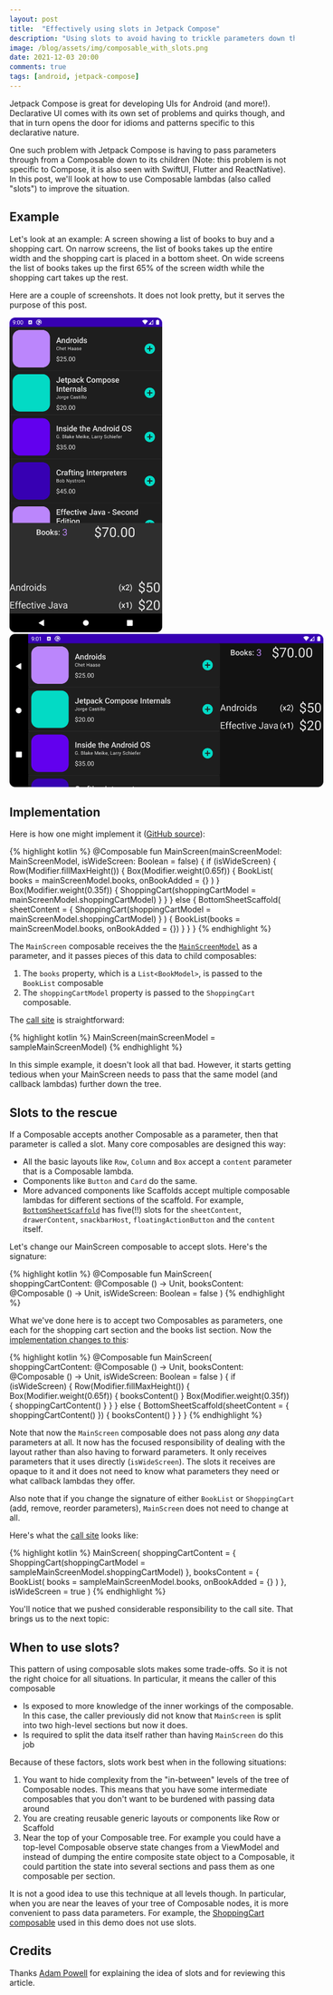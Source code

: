 ```yaml
---
layout: post
title:  "Effectively using slots in Jetpack Compose"
description: "Using slots to avoid having to trickle parameters down the tree of Composables"
image: /blog/assets/img/composable_with_slots.png
date: 2021-12-03 20:00
comments: true
tags: [android, jetpack-compose]
---
```


Jetpack Compose is great for developing UIs for Android (and more!). Declarative UI comes with its own set of problems and quirks though, and that in turn opens the door for idioms and patterns specific to this declarative nature.

One such problem with Jetpack Compose is having to pass parameters through from a Composable down to its children (Note: this problem is not specific to Compose, it is also seen with SwiftUI, Flutter and ReactNative). In this post, we'll look at how to use Composable lambdas (also called "slots") to improve the situation.

## Example

Let's look at an example: A screen showing a list of books to buy and a shopping cart. On narrow screens, the list of books takes up the entire width and the shopping cart is placed in a bottom sheet. On wide screens the list of books takes up the first 65% of the screen width while the shopping cart takes up the rest.

Here are a couple of screenshots. It does not look pretty, but it serves the purpose of this post.

<img src="/blog/assets/img/SlotsDemoNarrow.png" alt="Slots demo narrow" style="max-height: 555px; max-width: 270px;"/>

<img src="/blog/assets/img/SlotsDemoWide.png" alt="Slots demo wide" style="max-height: 270px; max-width: 555px;"/>

## Implementation

Here is how one might implement it ([GitHub source](https://github.com/curioustechizen/compose-slots-sample/blob/e4dc309521354d690aed63085b867615b7edc519/app/src/main/java/in/kiranrao/slotsdemo/ui/components/MainScreen.kt#L14-L34)):

{% highlight kotlin %}
@Composable
fun MainScreen(mainScreenModel: MainScreenModel, isWideScreen: Boolean = false) {
    if (isWideScreen) {
        Row(Modifier.fillMaxHeight()) {
            Box(Modifier.weight(0.65f)) {
                BookList(
                    books = mainScreenModel.books,
                    onBookAdded = {}
                )
            }
            Box(Modifier.weight(0.35f)) {
                ShoppingCart(shoppingCartModel = mainScreenModel.shoppingCartModel)
            }
        }
    } else {
        BottomSheetScaffold(
            sheetContent = { ShoppingCart(shoppingCartModel = mainScreenModel.shoppingCartModel) }
        ) {
            BookList(books = mainScreenModel.books, onBookAdded = {})
        }
    }
}
{% endhighlight %}

The `MainScreen` composable receives the the [`MainScreenModel`](https://github.com/curioustechizen/compose-slots-sample/blob/e4dc309521354d690aed63085b867615b7edc519/app/src/main/java/in/kiranrao/slotsdemo/data/MainScreenModel.kt) as a parameter, and it passes pieces of this data to child composables:

1. The `books` property, which is a `List<BookModel>`, is passed to the `BookList` composable
1. The `shoppingCartModel` property is passed to the `ShoppingCart` composable.

The [call site](https://github.com/curioustechizen/compose-slots-sample/blob/e4dc309521354d690aed63085b867615b7edc519/app/src/main/java/in/kiranrao/slotsdemo/MainActivity.kt#L24) is straightforward:

{% highlight kotlin %}
MainScreen(mainScreenModel = sampleMainScreenModel)
{% endhighlight %}

In this simple example, it doesn't look all that bad. However, it starts getting tedious when your MainScreen needs to pass that the same model (and callback lambdas) further down the tree.

## Slots to the rescue

If a Composable accepts another Composable as a parameter, then that parameter is called a slot. Many core composables are designed this way: 

- All the basic layouts like `Row`, `Column` and `Box` accept a `content` parameter that is a Composable lambda. 
- Components like `Button` and `Card` do the same. 
- More advanced components like Scaffolds accept multiple composable lambdas for different sections of the scaffold. For example, [`BottomSheetScaffold`](https://cs.android.com/androidx/platform/tools/dokka-devsite-plugin/+/master:testData/compose/source/androidx/compose/material/BottomSheetScaffold.kt;l=259;drc=6fed3de7a56143de954d55e508a7449deb9af582) has five(!!) slots for the `sheetContent`, `drawerContent`, `snackbarHost`, `floatingActionButton` and the `content` itself.

Let's change our MainScreen composable to accept slots. Here's the signature:

{% highlight kotlin %}
@Composable
fun MainScreen(
    shoppingCartContent: @Composable () -> Unit,
    booksContent: @Composable () -> Unit,
    isWideScreen: Boolean = false
)
{% endhighlight %}

What we've done here is to accept two Composables as parameters, one each for the shopping cart section and the books list section. Now the [implementation changes to this](https://github.com/curioustechizen/compose-slots-sample/blob/e4dc309521354d690aed63085b867615b7edc519/app/src/main/java/in/kiranrao/slotsdemo/ui/components/MainScreen.kt#L37-L57):

{% highlight kotlin %}
@Composable
fun MainScreen(
    shoppingCartContent: @Composable () -> Unit,
    booksContent: @Composable () -> Unit,
    isWideScreen: Boolean = false
) {
    if (isWideScreen) {
        Row(Modifier.fillMaxHeight()) {
            Box(Modifier.weight(0.65f)) {
                booksContent()
            }
            Box(Modifier.weight(0.35f)) {
                shoppingCartContent()
            }
        }
    } else {
        BottomSheetScaffold(sheetContent = { shoppingCartContent() }) {
            booksContent()
        }
    }
}
{% endhighlight %}

Note that now the `MainScreen` composable does not pass along _any_ data parameters at all. It now has the focused responsibility of dealing with the layout rather than also having to forward parameters. It only receives parameters that it uses directly (`isWideScreen`). The slots it receives are opaque to it and it does not need to know what parameters they need or what callback lambdas they offer.

Also note that if you change the signature of either `BookList` or `ShoppingCart` (add, remove, reorder parameters), `MainScreen` does not need to change at all.

Here's what the [call site](https://github.com/curioustechizen/compose-slots-sample/blob/e4dc309521354d690aed63085b867615b7edc519/app/src/main/java/in/kiranrao/slotsdemo/SlotsActivity.kt#L27-L39) looks like:

{% highlight kotlin %}
MainScreen(
    shoppingCartContent = {
        ShoppingCart(shoppingCartModel = sampleMainScreenModel.shoppingCartModel)
    },
    booksContent = {
        BookList(
            books = sampleMainScreenModel.books,
            onBookAdded = {}
        )
    },
    isWideScreen = true
)
{% endhighlight %}

You'll notice that we pushed considerable responsibility to the call site. That brings us to the next topic:

## When to use slots?

This pattern of using composable slots makes some trade-offs. So it is not the right choice for all situations. In particular, it means the caller of this composable

- Is exposed to more knowledge of the inner workings of the composable. In this case, the caller previously did not know that `MainScreen` is split into two high-level sections but now it does.
- Is required to split the data itself rather than having `MainScreen` do this job

Because of these factors, slots work best when in the following situations:

1. You want to hide complexity from the "in-between" levels of the tree of Composable nodes. This means that you have some intermediate composables that you don't want to be burdened with passing data around
1. You are creating reusable generic layouts or components like Row or Scaffold
1. Near the top of your Composable tree. For example you could have a top-level Composable observe state changes from a ViewModel and instead of dumping the entire composite state object to a Composable, it could partition the state into several sections and pass them as one composable per section.

It is not a good idea to use this technique at all levels though. In particular, when you are near the leaves of your tree of Composable nodes, it is more convenient to pass data parameters. For example, the [ShoppingCart composable](https://github.com/curioustechizen/compose-slots-sample/blob/e4dc309521354d690aed63085b867615b7edc519/app/src/main/java/in/kiranrao/slotsdemo/ui/components/ShoppingCart.kt) used in this demo does not use slots.

## Credits

Thanks [Adam Powell](https://twitter.com/adamwp) for explaining the idea of slots and for reviewing this article.